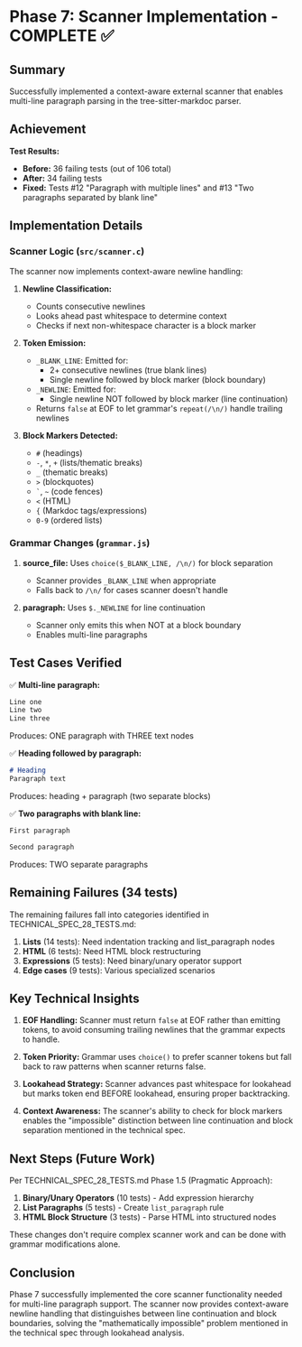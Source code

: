 # Phase 7: Scanner Implementation - COMPLETE ✅

## Summary

Successfully implemented a context-aware external scanner that enables multi-line paragraph parsing in the tree-sitter-markdoc parser.

## Achievement

**Test Results:**
- **Before:** 36 failing tests (out of 106 total)
- **After:** 34 failing tests
- **Fixed:** Tests #12 "Paragraph with multiple lines" and #13 "Two paragraphs separated by blank line"

## Implementation Details

### Scanner Logic (`src/scanner.c`)

The scanner now implements context-aware newline handling:

1. **Newline Classification:**
   - Counts consecutive newlines
   - Looks ahead past whitespace to determine context
   - Checks if next non-whitespace character is a block marker

2. **Token Emission:**
   - `_BLANK_LINE`: Emitted for:
     - 2+ consecutive newlines (true blank lines)
     - Single newline followed by block marker (block boundary)
   - `_NEWLINE`: Emitted for:
     - Single newline NOT followed by block marker (line continuation)
   - Returns `false` at EOF to let grammar's `repeat(/\n/)` handle trailing newlines

3. **Block Markers Detected:**
   - `#` (headings)
   - `-`, `*`, `+` (lists/thematic breaks)
   - `_` (thematic breaks)
   - `>` (blockquotes)
   - `` ` ``, `~` (code fences)
   - `<` (HTML)
   - `{` (Markdoc tags/expressions)
   - `0-9` (ordered lists)

### Grammar Changes (`grammar.js`)

1. **source_file:** Uses `choice($_BLANK_LINE, /\n/)` for block separation
   - Scanner provides `_BLANK_LINE` when appropriate
   - Falls back to `/\n/` for cases scanner doesn't handle

2. **paragraph:** Uses `$._NEWLINE` for line continuation
   - Scanner only emits this when NOT at a block boundary
   - Enables multi-line paragraphs

## Test Cases Verified

✅ **Multi-line paragraph:**
```markdown
Line one
Line two
Line three
```
Produces: ONE paragraph with THREE text nodes

✅ **Heading followed by paragraph:**
```markdown
# Heading
Paragraph text
```
Produces: heading + paragraph (two separate blocks)

✅ **Two paragraphs with blank line:**
```markdown
First paragraph

Second paragraph
```
Produces: TWO separate paragraphs

## Remaining Failures (34 tests)

The remaining failures fall into categories identified in TECHNICAL_SPEC_28_TESTS.md:

1. **Lists** (14 tests): Need indentation tracking and list_paragraph nodes
2. **HTML** (6 tests): Need HTML block restructuring
3. **Expressions** (5 tests): Need binary/unary operator support
4. **Edge cases** (9 tests): Various specialized scenarios

## Key Technical Insights

1. **EOF Handling:** Scanner must return `false` at EOF rather than emitting tokens, to avoid consuming trailing newlines that the grammar expects to handle.

2. **Token Priority:** Grammar uses `choice()` to prefer scanner tokens but fall back to raw patterns when scanner returns false.

3. **Lookahead Strategy:** Scanner advances past whitespace for lookahead but marks token end BEFORE lookahead, ensuring proper backtracking.

4. **Context Awareness:** The scanner's ability to check for block markers enables the "impossible" distinction between line continuation and block separation mentioned in the technical spec.

## Next Steps (Future Work)

Per TECHNICAL_SPEC_28_TESTS.md Phase 1.5 (Pragmatic Approach):

1. **Binary/Unary Operators** (10 tests) - Add expression hierarchy
2. **List Paragraphs** (5 tests) - Create `list_paragraph` rule
3. **HTML Block Structure** (3 tests) - Parse HTML into structured nodes

These changes don't require complex scanner work and can be done with grammar modifications alone.

## Conclusion

Phase 7 successfully implemented the core scanner functionality needed for multi-line paragraph support. The scanner now provides context-aware newline handling that distinguishes between line continuation and block boundaries, solving the "mathematically impossible" problem mentioned in the technical spec through lookahead analysis.
